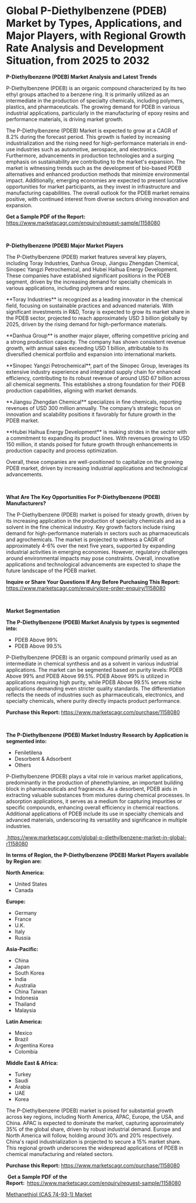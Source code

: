 <p><h1>Global P-Diethylbenzene (PDEB) Market by Types, Applications, and Major Players, with Regional Growth Rate Analysis and Development Situation, from 2025 to 2032</h1></p><p><strong>P-Diethylbenzene (PDEB) Market Analysis and Latest Trends</strong></p>
<p><p>P-Diethylbenzene (PDEB) is an organic compound characterized by its two ethyl groups attached to a benzene ring. It is primarily utilized as an intermediate in the production of specialty chemicals, including polymers, plastics, and pharmaceuticals. The growing demand for PDEB in various industrial applications, particularly in the manufacturing of epoxy resins and performance materials, is driving market growth.</p><p>The P-Diethylbenzene (PDEB) Market is expected to grow at a CAGR of 8.2% during the forecast period. This growth is fueled by increasing industrialization and the rising need for high-performance materials in end-use industries such as automotive, aerospace, and electronics. Furthermore, advancements in production technologies and a surging emphasis on sustainability are contributing to the market's expansion. The market is witnessing trends such as the development of bio-based PDEB alternatives and enhanced production methods that minimize environmental impact. Additionally, emerging economies are expected to present lucrative opportunities for market participants, as they invest in infrastructure and manufacturing capabilities. The overall outlook for the PDEB market remains positive, with continued interest from diverse sectors driving innovation and expansion.</p></p>
<p><strong>Get a Sample PDF of the Report:&nbsp;</strong> <a href="https://www.marketscagr.com/enquiry/request-sample/1158080?utm_campaign=2039&utm_medium=2&utm_source=Github&utm_content=ia&utm_term=02042025&utm_id=p-diethylbenzene-pdeb">https://www.marketscagr.com/enquiry/request-sample/1158080</a></p>
<p>&nbsp;</p>
<p><strong>P-Diethylbenzene (PDEB) Major Market Players</strong></p>
<p><p>The P-Diethylbenzene (PDEB) market features several key players, including Toray Industries, Danhua Group, Jiangsu Zhengdan Chemical, Sinopec Yangzi Petrochemical, and Hubei Haihua Energy Development. These companies have established significant positions in the PDEB segment, driven by the increasing demand for specialty chemicals in various applications, including polymers and resins.</p><p>**Toray Industries** is recognized as a leading innovator in the chemical field, focusing on sustainable practices and advanced materials. With significant investments in R&D, Toray is expected to grow its market share in the PDEB sector, projected to reach approximately USD 3 billion globally by 2025, driven by the rising demand for high-performance materials.</p><p>**Danhua Group** is another major player, offering competitive pricing and a strong production capacity. The company has shown consistent revenue growth, with annual sales exceeding USD 1 billion, attributable to its diversified chemical portfolio and expansion into international markets.</p><p>**Sinopec Yangzi Petrochemical**, part of the Sinopec Group, leverages its extensive industry experience and integrated supply chain for enhanced efficiency, contributing to its robust revenue of around USD 67 billion across all chemical segments. This establishes a strong foundation for their PDEB production capabilities, aligning with market demands.</p><p>**Jiangsu Zhengdan Chemical** specializes in fine chemicals, reporting revenues of USD 300 million annually. The company’s strategic focus on innovation and scalability positions it favorably for future growth in the PDEB market.</p><p>**Hubei Haihua Energy Development** is making strides in the sector with a commitment to expanding its product lines. With revenues growing to USD 150 million, it stands poised for future growth through enhancements in production capacity and process optimization.</p><p>Overall, these companies are well-positioned to capitalize on the growing PDEB market, driven by increasing industrial applications and technological advancements.</p></p>
<p>&nbsp;</p>
<p><strong>What Are The Key Opportunities For P-Diethylbenzene (PDEB) Manufacturers?</strong></p>
<p><p>The P-Diethylbenzene (PDEB) market is poised for steady growth, driven by its increasing application in the production of specialty chemicals and as a solvent in the fine chemical industry. Key growth factors include rising demand for high-performance materials in sectors such as pharmaceuticals and agrochemicals. The market is projected to witness a CAGR of approximately 4-6% over the next five years, supported by expanding industrial activities in emerging economies. However, regulatory challenges around environmental impacts may pose constraints. Overall, innovative applications and technological advancements are expected to shape the future landscape of the PDEB market.</p></p>
<p><strong>Inquire or Share Your Questions If Any Before Purchasing This Report:</strong> <a href="https://www.marketscagr.com/enquiry/pre-order-enquiry/1158080?utm_campaign=2039&utm_medium=2&utm_source=Github&utm_content=ia&utm_term=02042025&utm_id=p-diethylbenzene-pdeb">https://www.marketscagr.com/enquiry/pre-order-enquiry/1158080</a></p>
<p>&nbsp;</p>
<p><strong>Market Segmentation</strong></p>
<p><strong>The P-Diethylbenzene (PDEB) Market Analysis by types is segmented into:</strong></p>
<p><ul><li>PDEB Above 99%</li><li>PDEB Above 99.5%</li></ul></p>
<p><p>P-Diethylbenzene (PDEB) is an organic compound primarily used as an intermediate in chemical synthesis and as a solvent in various industrial applications. The market can be segmented based on purity levels: PDEB Above 99% and PDEB Above 99.5%. PDEB Above 99% is utilized in applications requiring high purity, while PDEB Above 99.5% serves niche applications demanding even stricter quality standards. The differentiation reflects the needs of industries such as pharmaceuticals, electronics, and specialty chemicals, where purity directly impacts product performance.</p></p>
<p><strong>Purchase this Report:&nbsp;</strong><a href="https://www.marketscagr.com/purchase/1158080?utm_campaign=2039&utm_medium=2&utm_source=Github&utm_content=ia&utm_term=02042025&utm_id=p-diethylbenzene-pdeb">https://www.marketscagr.com/purchase/1158080</a></p>
<p>&nbsp;</p>
<p><strong>The P-Diethylbenzene (PDEB) Market Industry Research by Application is segmented into:</strong></p>
<p><ul><li>Feniletilena</li><li>Desorbent & Adsorbent</li><li>Others</li></ul></p>
<p><p>P-Diethylbenzene (PDEB) plays a vital role in various market applications, predominantly in the production of phenethylamine, an important building block in pharmaceuticals and fragrances. As a desorbent, PDEB aids in extracting valuable substances from mixtures during chemical processes. In adsorption applications, it serves as a medium for capturing impurities or specific compounds, enhancing overall efficiency in chemical reactions. Additional applications of PDEB include its use in specialty chemicals and advanced materials, underscoring its versatility and significance in multiple industries.</p></p>
<p><a href="https://www.marketscagr.com/global-p-diethylbenzene-market-in-global-r1158080?utm_campaign=2039&utm_medium=2&utm_source=Github&utm_content=ia&utm_term=02042025&utm_id=p-diethylbenzene-pdeb">&nbsp;https://www.marketscagr.com/global-p-diethylbenzene-market-in-global-r1158080</a></p>
<p><strong>In terms of Region, the P-Diethylbenzene (PDEB) Market Players available by Region are:</strong></p>
<p>
    <p> <strong> North America: </strong>
        <ul>
            <li>United States</li>
            <li>Canada</li>
        </ul>
        </p> 
    <p> <strong> Europe: </strong>
        <ul>
            <li>Germany</li>
            <li>France</li>
            <li>U.K.</li>
            <li>Italy</li>
            <li>Russia</li>
        </ul>
        </p> 
    <p> <strong> Asia-Pacific: </strong>
        <ul>
            <li>China</li>
            <li>Japan</li>
            <li>South Korea</li>
            <li>India</li>
            <li>Australia</li>
            <li>China Taiwan</li>
            <li>Indonesia</li>
            <li>Thailand</li>
            <li>Malaysia</li>
        </ul>
        </p> 
    <p> <strong> Latin America: </strong>
        <ul>
            <li>Mexico</li>
            <li>Brazil</li>
            <li>Argentina Korea</li>
            <li>Colombia</li>
        </ul>
        </p> 
    <p> <strong> Middle East & Africa: </strong>
        <ul>
            <li>Turkey</li>
            <li>Saudi</li>
            <li>Arabia</li>
            <li>UAE</li>
            <li>Korea</li>
        </ul>
    </p>
    </p>
<p><p>The P-Diethylbenzene (PDEB) market is poised for substantial growth across key regions, including North America, APAC, Europe, the USA, and China. APAC is expected to dominate the market, capturing approximately 35% of the global share, driven by robust industrial demand. Europe and North America will follow, holding around 30% and 20% respectively. China's rapid industrialization is projected to secure a 15% market share. This regional growth underscores the widespread applications of PDEB in chemical manufacturing and related sectors.</p></p>
<p><strong>Purchase this Report: </strong><a href="https://www.marketscagr.com/purchase/1158080?utm_campaign=2039&utm_medium=2&utm_source=Github&utm_content=ia&utm_term=02042025&utm_id=p-diethylbenzene-pdeb">https://www.marketscagr.com/purchase/1158080</a></p>
<p>&nbsp;<strong>Get a Sample PDF of the Report:&nbsp;&nbsp;</strong><a href="https://www.marketscagr.com/enquiry/request-sample/1158080?utm_campaign=2039&utm_medium=2&utm_source=Github&utm_content=ia&utm_term=02042025&utm_id=p-diethylbenzene-pdeb">https://www.marketscagr.com/enquiry/request-sample/1158080</a></p>
<p><strong></strong></p>
<p><p><a href="https://github.com/SamiaChowdhury801/Market-Research-Report-List-2/blob/main/methanethiol-cas-74-93-1-market.md?utm_campaign=2039&utm_medium=2&utm_source=Github&utm_content=ia&utm_term=02042025&utm_id=p-diethylbenzene-pdeb">Methanethiol (CAS 74-93-1) Market</a></p></p>